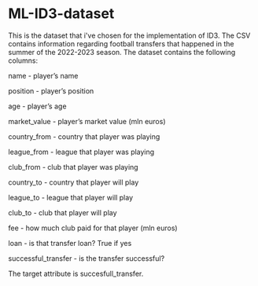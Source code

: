# ML-ID3-dataset

This is the dataset that i've chosen for the implementation of ID3.
The CSV contains information regarding football transfers that happened in the summer of the 2022-2023 season.
The dataset contains the following columns:

name - player’s name

position - player’s position

age - player’s age

market_value - player’s market value (mln euros)

country_from - country that player was playing

league_from - league that player was playing

club_from - club that player was playing

country_to - country that player will play

league_to - league that player will play

club_to - club that player will play

fee - how much club paid for that player (mln euros)

loan - is that transfer loan? True if yes

successful_transfer - is the transfer successful?



The target attribute is succesfull_transfer.
